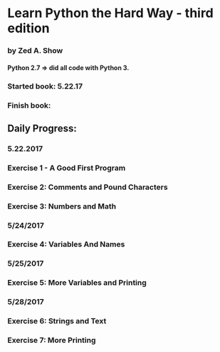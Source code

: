 # Learn Python the Hard Way - third edition
### by Zed A. Show
#### Python 2.7 => did all code with Python 3.

### Started book: 5.22.17 
### Finish book:

## Daily Progress:
### 5.22.2017
### Exercise 1 - A Good First Program
### Exercise 2: Comments and Pound Characters
### Exercise 3: Numbers and Math
### 5/24/2017
### Exercise 4: Variables And Names
### 5/25/2017
### Exercise 5: More Variables and Printing
### 5/28/2017
### Exercise 6: Strings and Text
### Exercise 7: More Printing


